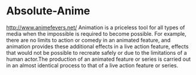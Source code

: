Absolute-Anime
==============

http://www.animefevers.net/ Animation is a priceless tool for all types of media when the impossible is required to become possible. For example, there are no limits to action or comedy in an animated feature, and animation provides these additional effects in a live action feature, effects that would not be possible to recreate safely or due to the limitations of a human actor.The production of an animated feature or series is carried out in an almost identical process to that of a live action feature or series.